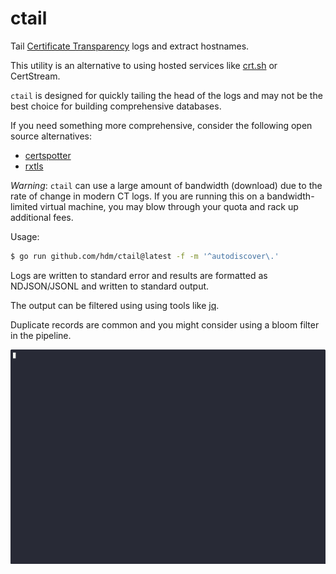 # ctail

Tail [Certificate Transparency](https://certificate.transparency.dev/) logs and extract hostnames.

This utility is an alternative to using hosted services like [crt.sh](https://crt.sh) or CertStream.

`ctail` is designed for quickly tailing the head of the logs and may not be the best choice for building comprehensive databases.

If you need something more comprehensive, consider the following open source alternatives:
* [certspotter](https://github.com/SSLMate/certspotter)
* [rxtls](https://github.com/x-stp/rxtls)


*Warning*: `ctail` can use a large amount of bandwidth (download) due to the rate of change in modern CT logs. If you are running this on a bandwidth-limited virtual machine, you may blow through your quota and rack up additional fees.

Usage:

```sh
$ go run github.com/hdm/ctail@latest -f -m '^autodiscover\.'
```

Logs are written to standard error and results are formatted as NDJSON/JSONL and written to standard output.

The output can be filtered using using tools like [jq](https://jqlang.org/).

Duplicate records are common and you might consider using a bloom filter in the pipeline.

![ctail feeding into jq](https://github.com/hdm/ctail/blob/main/docs/demo.gif?raw=true)
